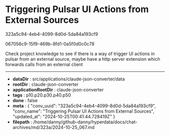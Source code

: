 # Triggering Pulsar UI Actions from External Sources

323a5c94-4eb4-4099-8d0d-5da84a193cf9

067056c9-15f9-469b-8fd1-0a5f0d0c0c78

Check project knowledge to see if there is a way of trigger UI actions in pulsar from an external source, maybe have a http server extension which forwards calls from an external client

---

* **dataDir** : src/applications/claude-json-converter/data
* **rootDir** : claude-json-converter
* **applicationRootDir** : claude-json-converter
* **tags** : p10.p20.p30.p40.p50
* **done** : false
* **meta** : {
  "conv_uuid": "323a5c94-4eb4-4099-8d0d-5da84a193cf9",
  "conv_name": "Triggering Pulsar UI Actions from External Sources",
  "updated_at": "2024-10-25T00:41:44.728419Z"
}
* **filepath** : /home/danny/github-danny/hyperdata/docs/chat-archives/md/323a/2024-10-25_067.md